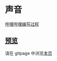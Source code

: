 # 声音

[哔哩哔哩编写过程](https://www.bilibili.com/video/BV1Y34y1j7zx/)

## [预览](src/index.html)

请在 gitpage 中浏览[本页](https://mekefly.github.io/quick-style/sound-board)
